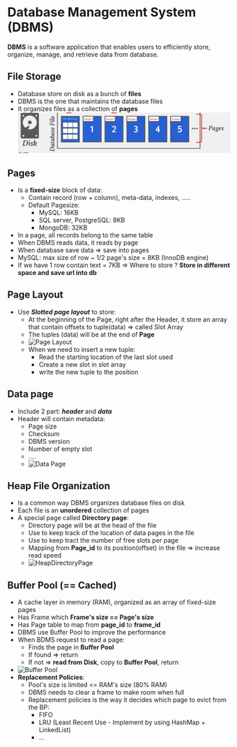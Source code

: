 # Database Management System (DBMS)

**DBMS** is a software application that enables users to efficiently store, organize, manage, and retrieve data from database.

## File Storage

- Database store on disk as a bunch of **files**
- DBMS is the one that maintains the database files
- It organizes files as a collection of **pages**
![Database File](./content/DatabaseFile.png)

## Pages

- Is a **fixed-size** block of data:
    - Contain record (row + column), meta-data, indexes, .....
    - Default Pagesize:
        - MySQL: 16KB
        - SQL server, PostgreSQL: 8KB
        - MongoDB: 32KB
- In a page, all records belong to the same table
- When DBMS reads data, it reads by page
- When database save data => save into pages
- MySQL: max size of row ~ 1/2 page's size = 8KB (InnoDB engine)
- If we have 1 row contain text = 7KB => Where to store ? **Store in different space and save url into db**

## Page Layout

- Use ***Slotted page layout*** to store:
    - At the beginning of the Page, right after the Header, it store an array that contain offsets to tuple(data) => called Slot Array
    - The tuples (data) will be at the end of **Page**
    - ![Page Layout](PageLayout.png)
    - When we need to insert a new tuple:
        - Read the starting location of the last slot used
        - Create a new slot in slot array
        - write the new tuple to the position

## Data page

- Include 2 part: ***header*** and ***data***
- Header will contain metadata:
    - Page size
    - Checksum
    - DBMS version
    - Number of empty slot
    - ....
    - ![Data Page](DataPage.png)

## Heap File Organization

- Is a common way DBMS organizes database files on disk
- Each file is an **unordered** collection of pages
- A special page called **Directory page**:
    - Directory page will be at the head of the file
    - Use to keep track of the location of data pages in the file
    - Use to keep tract the number of free slots per page
    - Mapping from **Page_id** to its position(offset) in the file => increase read speed
    - ![HeapDirectoryPage](HeapDirectoryPage.png)

## Buffer Pool (== Cached)

- A cache layer in memory (RAM), organized as an array of fixed-size pages
- Has Frame which **Frame's size == Page's size**
- Has Page table to map from **page_id** to **frame_id**
- DBMS use Buffer Pool to improve the performance
- When BDMS request to read a page:
    - Finds the page in **Buffer Pool**
    - If found => return
    - If not => **read from Disk**, copy to **Buffer Pool**, return
- ![Buffer Pool](BufferPool.png)
- **Replacement Policies**:
    - Pool's size is limited <= RAM's size (80% RAM)
    - DBMS needs to clear a frame to make room when full
    - Replacement policies is the way it decides which page to evict from the BP:
        - FIFO
        - LRU (Least Recent Use - Implement by using HashMap + LinkedList)
        - ...
